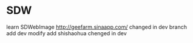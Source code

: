 # SDW
 learn SDWebImage
 http://geefarm.sinaapp.com/
changed in dev branch 
add 
dev modify add shishaohua
chenged in dev
